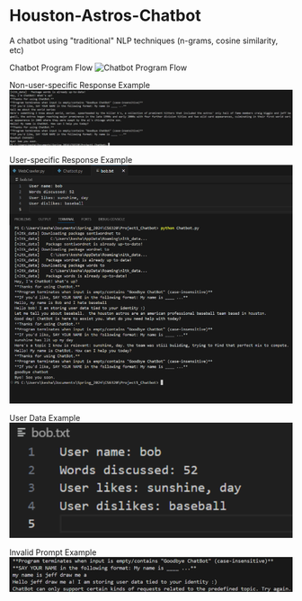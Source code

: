 # Houston-Astros-Chatbot
A chatbot using "traditional" NLP techniques (n-grams, cosine similarity, etc)

Chatbot Program Flow
![Chatbot Program Flow]([http://url/to/img.png](https://github.com/KeshavSanthanam/Houston-Astros-Chatbot/blob/main/chatbot_program_flow.png)https://github.com/KeshavSanthanam/Houston-Astros-Chatbot/blob/main/chatbot_program_flow.png)

Non-user-specific Response Example
![Non-user-specific Response Example](https://github.com/KeshavSanthanam/Houston-Astros-Chatbot/blob/main/sample_general_responses.png)

User-specific Response Example
![User-specific Response Example](https://github.com/KeshavSanthanam/Houston-Astros-Chatbot/blob/main/sample_user_info.png)

User Data Example
![User Data Example](https://github.com/KeshavSanthanam/Houston-Astros-Chatbot/blob/main/sample_user_file.png)

Invalid Prompt Example
![Invalid Prompt Example](https://github.com/KeshavSanthanam/Houston-Astros-Chatbot/blob/main/sample_invalid_response.png)


